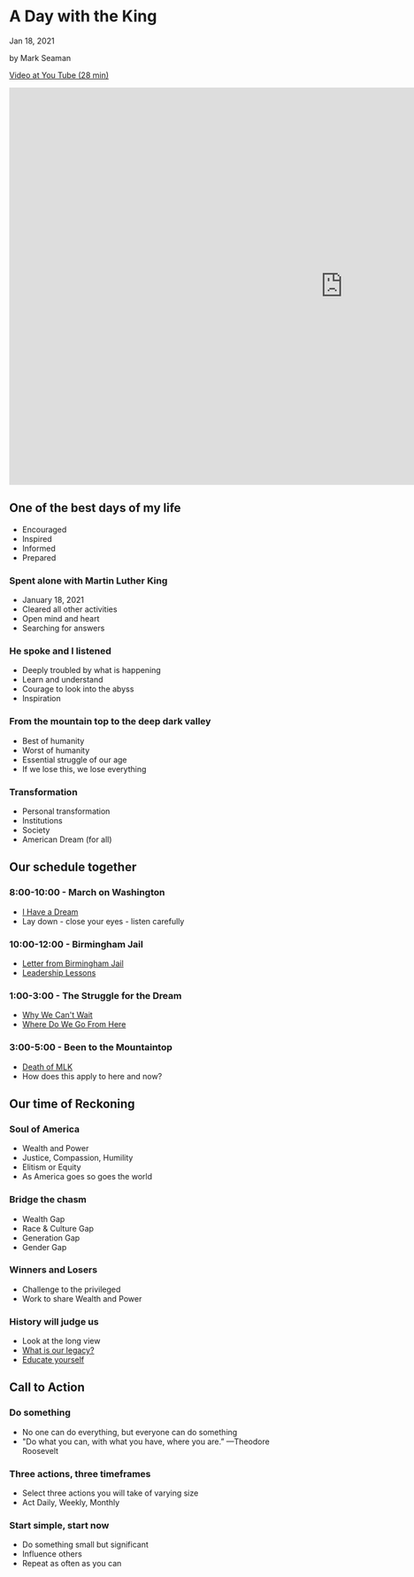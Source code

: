 # A Day with the King

Jan 18, 2021

by Mark Seaman

[Video at You Tube (28 min)](https://www.youtube.com/embed/f4IS0oZydeI)

<iframe width="1205" height="718" 
src="https://www.youtube.com/embed/f4IS0oZydeI?list=PLAaj4BvOaalGh5oIjGzldxr-PY0Epoz-G" 
title="Day with a King" 
frameborder="0" allow="accelerometer; autoplay; clipboard-write; encrypted-media; gyroscope; picture-in-picture; web-share" allowfullscreen>
</iframe>


## One of the best days of my life
* Encouraged
* Inspired
* Informed
* Prepared


### Spent alone with Martin Luther King
* January 18, 2021
* Cleared all other activities
* Open mind and heart
* Searching for answers

### He spoke and I listened
* Deeply troubled by what is happening
* Learn and understand
* Courage to look into the abyss
* Inspiration

### From the mountain top to the deep dark valley
* Best of humanity
* Worst of humanity
* Essential struggle of our age
* If we lose this, we lose everything

### Transformation
* Personal transformation
* Institutions
* Society
* American Dream (for all)



## Our schedule together

### 8:00-10:00 - March on Washington
* [I Have a Dream](https://www.npr.org/2010/01/18/122701268/i-have-a-dream-speech-in-its-entirety)
* Lay down - close your eyes - listen carefully

### 10:00-12:00 - Birmingham Jail
* [Letter from Birmingham Jail](https://www.africa.upenn.edu/Articles_Gen/Letter_Birmingham.html)
* [Leadership Lessons](https://www.cnbc.com/2021/01/18/martin-luther-king-jr-life-leadership-lessons.html)

### 1:00-3:00 - The Struggle for the Dream
* [Why We Can't Wait](https://www.amazon.com/Why-Cant-Wait-Signet-Classics/dp/0451527534)
* [Where Do We Go From Here](https://www.amazon.com/Where-Do-We-Here-Community/dp/0807000671)

### 3:00-5:00 - Been to the Mountaintop
* [Death of MLK](https://www.youtube.com/watch?v=zgVrlx68v-0)
* How does this apply to here and now?



## Our time of Reckoning

### Soul of America
* Wealth and Power
* Justice, Compassion, Humility
* Elitism or Equity
* As America goes so goes the world

### Bridge the chasm
- Wealth Gap
- Race & Culture Gap
- Generation Gap
- Gender Gap

### Winners and Losers
* Challenge to the privileged
* Work to share Wealth and Power

### History will judge us
* Look at the long view
* [What is our legacy?](https://www.nytimes.com/video/opinion/100000007544579/my-father-martin-luther-king-jr-had-another-dream.html)
* [Educate yourself](https://www.amazon.com/dp/B085XNNNJP)



## Call to Action

### Do something
* No one can do everything, but everyone can do something
* "Do what you can, with what you have, where you are.” —Theodore Roosevelt

### Three actions, three timeframes
* Select three actions you will take of varying size
* Act Daily, Weekly, Monthly

### Start simple, start now
* Do something small but significant
* Influence others
* Repeat as often as you can

